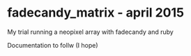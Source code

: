 # fadecandy_matrix - april 2015
My trial running a neopixel array with fadecandy and ruby

Documentation to follw (I hope)
